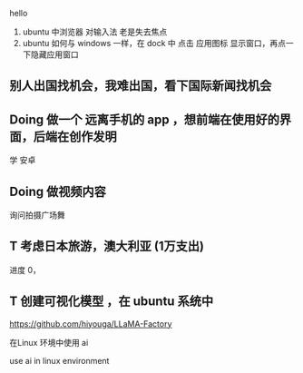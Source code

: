 hello
1. ubuntu 中浏览器 对输入法 老是失去焦点
2. ubuntu 如何与 windows 一样，在 dock 中 点击 应用图标 显示窗口，再点一下隐藏应用窗口

## 别人出国找机会，我难出国，看下国际新闻找机会

## Doing 做一个 远离手机的 app ，想前端在使用好的界面，后端在创作发明

学 安卓

## Doing 做视频内容 

询问拍摄广场舞

## T 考虑日本旅游，澳大利亚 (1万支出)

进度 0，

## T 创建可视化模型 ，在 ubuntu 系统中

https://github.com/hiyouga/LLaMA-Factory

在Linux 环境中使用 ai

use ai in linux environment
